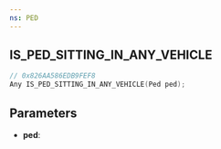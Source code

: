 ```yaml
---
ns: PED
---
```

## IS_PED_SITTING_IN_ANY_VEHICLE

```c
// 0x826AA586EDB9FEF8
Any IS_PED_SITTING_IN_ANY_VEHICLE(Ped ped);
```

## Parameters
* **ped**:
